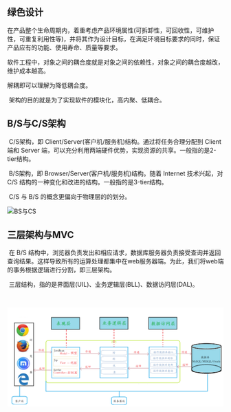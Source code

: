 ## 绿色设计

​	在产品整个生命周期内，着重考虑产品环境属性(可拆卸性，可回收性，可维护性，可重复利用性等)，并将其作为设计目标，在满足环境目标要求的同时，保证产品应有的功能、使用寿命、质量等要求。

​	软件工程中，对象之间的耦合度就是对象之间的依赖性，对象之间的耦合度越改，维护成本越高。

解耦即可以理解为降低耦合度。

​	架构的目的就是为了实现软件的模块化，高内聚、低耦合。

## B/S与C/S架构

​	C/S架构，即 Client/Server(客户机/服务机)结构。通过将任务合理分配到 Client 端和 Server 端，可以充分利用两端硬件优势，实现资源的共享。一般指的是2-tier结构。

​	B/S架构，即 Browser/Server(客户机/服务机)结构。随着 Internet 技术兴起，对 C/S 结构的一种变化和改进的结构。一般指的是3-tier结构。

​	C/S 与 B/S 的概念更偏向于物理层的的划分。

 ![BS与CS](picture/BS与CS.png)

## 三层架构与MVC

​	在 B/S 结构中，浏览器负责发出和相应请求，数据库服务器负责接受查询并返回查询结果。这样导致所有的运算处理都集中在web服务器端。为此，我们将web端的事务根据逻辑进行分割，即三层架构。

​	三层结构，指的是界面层(UIL)、业务逻辑层(BLL)、数据访问层(DAL)。

​	



![三层架构与MVC](picture/三层架构与MVC.png)



